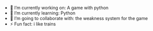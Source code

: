 - 🔭 I’m currently working on: A game with python
- 🌱 I’m currently learning: Python
- 👯 I’m going to collaborate with: the weakness system for the game
- ⚡ Fun fact: i like trains
